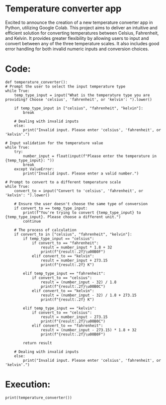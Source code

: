# Temperature converter app
Excited to announce the creation of a new temperature converter app in Python, utilizing Google Colab. 
This project aims to deliver an intuitive and efficient solution for converting temperatures between Celsius, Fahrenheit, and Kelvin.
It provides greater flexibility by allowing users to input and convert between any of the three temperature scales.
It also includes good error handling for both invalid numeric inputs and conversion choices.

# Code:
    def temperature_converter():
    # Prompt the user to select the input temperature type
    while True:
        temp_type_input = input("What is the temperature type you are providing? Choose 'celsius', 'fahrenheit', or 'kelvin': ").lower()
        
        if temp_type_input in ["celsius", "fahrenheit", "kelvin"]:
            break
        
        # Dealing with invalid inputs
        else:
            print("Invalid input. Please enter 'celsius', 'fahrenheit', or 'kelvin'.")
    
    # Input validation for the temperature value
    while True:
        try:
            number_input = float(input(f"Please enter the temperature in {temp_type_input}: "))
            break
        except ValueError:
            print("Invalid input. Please enter a valid number.")
    
    # Prompt to convert to a different temperature scale
    while True:
        convert_to = input("Convert to 'celsius', 'fahrenheit', or 'kelvin': ").lower()
        
        # Ensure the user doesn't choose the same type of conversion
        if convert_to == temp_type_input:
            print(f"You're trying to convert {temp_type_input} to {temp_type_input}. Please choose a different unit.")
            continue

        # The process of calculation
        if convert_to in ["celsius", "fahrenheit", "kelvin"]:
            if temp_type_input == "celsius":
                if convert_to == "fahrenheit":
                    result = number_input * 1.8 + 32
                    print(f"{result:.2f}\u00B0F")
                elif convert_to == "kelvin":
                    result = number_input + 273.15
                    print(f"{result:.2f} K")

            elif temp_type_input == "fahrenheit":
                if convert_to == "celsius":
                    result = (number_input - 32) / 1.8
                    print(f"{result:.2f}\u00B0C")
                elif convert_to == "kelvin":
                    result = (number_input - 32) / 1.8 + 273.15
                    print(f"{result:.2f} K")

            elif temp_type_input == "kelvin":
                if convert_to == "celsius":
                    result = number_input - 273.15
                    print(f"{result:.2f}\u00B0C")
                elif convert_to == "fahrenheit":
                    result = (number_input - 273.15) * 1.8 + 32
                    print(f"{result:.2f}\u00B0F")
            
            return result

        # Dealing with invalid inputs    
        else:
            print("Invalid input. Please enter 'celsius', 'fahrenheit', or 'kelvin'.")

# Execution:            
    print(temperature_converter())
